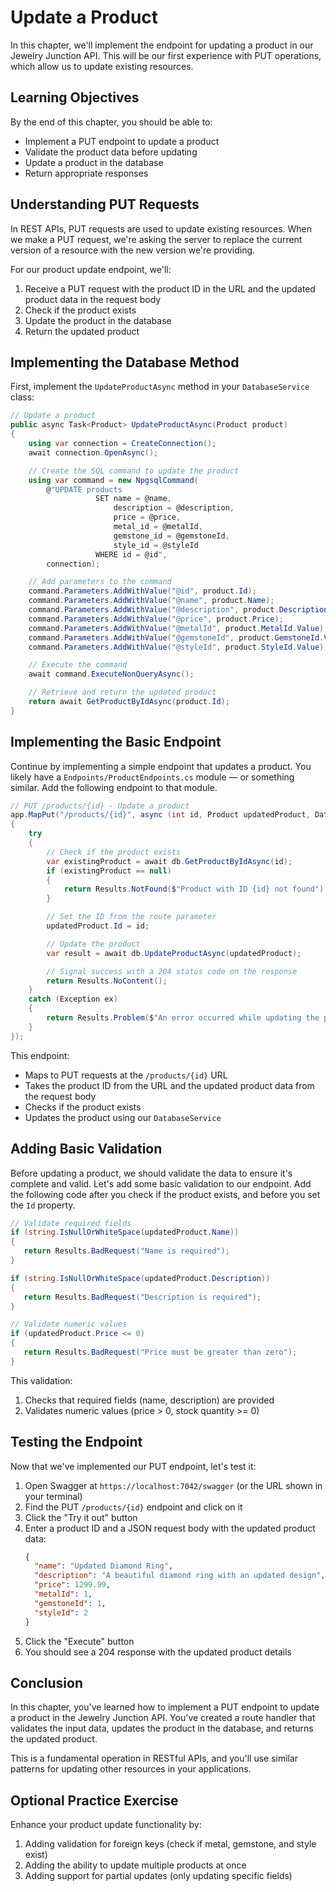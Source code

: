 # Update a Product

In this chapter, we'll implement the endpoint for updating a product in our Jewelry Junction API. This will be our first experience with PUT operations, which allow us to update existing resources.

## Learning Objectives

By the end of this chapter, you should be able to:
- Implement a PUT endpoint to update a product
- Validate the product data before updating
- Update a product in the database
- Return appropriate responses

## Understanding PUT Requests

In REST APIs, PUT requests are used to update existing resources. When we make a PUT request, we're asking the server to replace the current version of a resource with the new version we're providing.

For our product update endpoint, we'll:
1. Receive a PUT request with the product ID in the URL and the updated product data in the request body
2. Check if the product exists
3. Update the product in the database
4. Return the updated product

## Implementing the Database Method

First, implement the `UpdateProductAsync` method in your `DatabaseService` class:

```csharp
// Update a product
public async Task<Product> UpdateProductAsync(Product product)
{
    using var connection = CreateConnection();
    await connection.OpenAsync();

    // Create the SQL command to update the product
    using var command = new NpgsqlCommand(
        @"UPDATE products
                   SET name = @name,
                       description = @description,
                       price = @price,
                       metal_id = @metalId,
                       gemstone_id = @gemstoneId,
                       style_id = @styleId
                   WHERE id = @id",
        connection);

    // Add parameters to the command
    command.Parameters.AddWithValue("@id", product.Id);
    command.Parameters.AddWithValue("@name", product.Name);
    command.Parameters.AddWithValue("@description", product.Description);
    command.Parameters.AddWithValue("@price", product.Price);
    command.Parameters.AddWithValue("@metalId", product.MetalId.Value);
    command.Parameters.AddWithValue("@gemstoneId", product.GemstoneId.Value);
    command.Parameters.AddWithValue("@styleId", product.StyleId.Value);

    // Execute the command
    await command.ExecuteNonQueryAsync();

    // Retrieve and return the updated product
    return await GetProductByIdAsync(product.Id);
}
```

## Implementing the Basic Endpoint

Continue by implementing a simple endpoint that updates a product. You likely have a `Endpoints/ProductEndpoints.cs` module — or something similar. Add the following endpoint to that module.

```csharp
// PUT /products/{id} - Update a product
app.MapPut("/products/{id}", async (int id, Product updatedProduct, DatabaseService db) =>
{
    try
    {
        // Check if the product exists
        var existingProduct = await db.GetProductByIdAsync(id);
        if (existingProduct == null)
        {
            return Results.NotFound($"Product with ID {id} not found");
        }

        // Set the ID from the route parameter
        updatedProduct.Id = id;

        // Update the product
        var result = await db.UpdateProductAsync(updatedProduct);

        // Signal success with a 204 status code on the response
        return Results.NoContent();
    }
    catch (Exception ex)
    {
        return Results.Problem($"An error occurred while updating the product: {ex.Message}");
    }
});
```

This endpoint:
- Maps to PUT requests at the `/products/{id}` URL
- Takes the product ID from the URL and the updated product data from the request body
- Checks if the product exists
- Updates the product using our `DatabaseService`

## Adding Basic Validation

Before updating a product, we should validate the data to ensure it's complete and valid. Let's add some basic validation to our endpoint. Add the following code after you check if the product exists, and before you set the `Id` property.

```csharp
// Validate required fields
if (string.IsNullOrWhiteSpace(updatedProduct.Name))
{
   return Results.BadRequest("Name is required");
}

if (string.IsNullOrWhiteSpace(updatedProduct.Description))
{
   return Results.BadRequest("Description is required");
}

// Validate numeric values
if (updatedProduct.Price <= 0)
{
   return Results.BadRequest("Price must be greater than zero");
}
```

This validation:
1. Checks that required fields (name, description) are provided
2. Validates numeric values (price > 0, stock quantity >= 0)

## Testing the Endpoint

Now that we've implemented our PUT endpoint, let's test it:

1. Open Swagger at `https://localhost:7042/swagger` (or the URL shown in your terminal)
2. Find the PUT `/products/{id}` endpoint and click on it
3. Click the "Try it out" button
4. Enter a product ID and a JSON request body with the updated product data:
   ```json
   {
     "name": "Updated Diamond Ring",
     "description": "A beautiful diamond ring with an updated design",
     "price": 1299.99,
     "metalId": 1,
     "gemstoneId": 1,
     "styleId": 2
   }
   ```
5. Click the "Execute" button
6. You should see a 204 response with the updated product details

## Conclusion

In this chapter, you've learned how to implement a PUT endpoint to update a product in the Jewelry Junction API. You've created a route handler that validates the input data, updates the product in the database, and returns the updated product.

This is a fundamental operation in RESTful APIs, and you'll use similar patterns for updating other resources in your applications.

## Optional Practice Exercise

Enhance your product update functionality by:

1. Adding validation for foreign keys (check if metal, gemstone, and style exist)
2. Adding the ability to update multiple products at once
3. Adding support for partial updates (only updating specific fields)